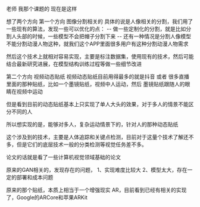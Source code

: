 老师 我那个课题的
现在是这样 

想了两个方向
第一个方向
图像分割相关的
具体的说是人像相关的分割，我们用了一些现有的算法，发现一些可以优化的点：
-- 做一些定制化的分割，就是比如分割人头部的时候，一些模型不会把帽子分割下来
-- 还有一种情况是分割人像模型不能分割动漫人物这种，就我们这个APP里面很多用户有这种分割动漫人物需求

然后这个技术上就相对容易实现，主要是标注数据集，使用现有的技术，然后可能结合最新研究进展，在模型结构训练过程等做一些细节改进

第二个方向
视频动态贴纸
视频动态贴纸目前用得最多的就是抖音 或者 很多直播里面的那种贴纸，比如一个墨镜贴纸，视频中人运动，然后
墨镜贴纸跟随人的眼睛在视频中运动

但是看到目前的动态贴纸基本上只实现了单人大头的效果，对于多人的情景不能区分不同的人

所以想实现的是，能够对多人，复杂运动情景下的，针对人的那种动态贴纸

这个涉及到的技术，主要是人体追踪和关键点检测，目前对于这量个技术了解还不多，但是它们的底层技术一般的分类检测等视觉任务差不多。

论文的话就是看了一些计算机视觉领域基础的论文


原来的GAN相关的，发现存在的问题，
1、实现难度比较大
2、模型太大，存在一定的部署和成本问题

原来的那个贴纸，本质上相当于一个增强现实 AR，目前看到已经有相关的实现了，Google的ARCore和苹果ARKit